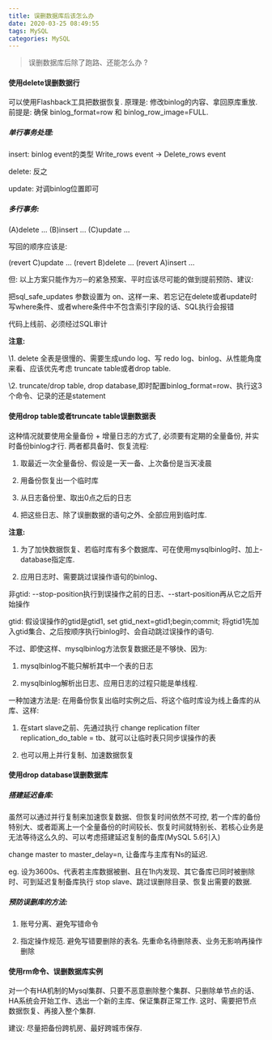```yaml
---
title: 误删数据库后该怎么办
date: 2020-03-25 08:49:55
tags: MySQL
categories: MySQL
---
```




>  误删数据库后除了跑路、还能怎么办 ?



#### 使用delete误删数据行

可以使用Flashback工具把数据恢复. 原理是: 修改binlog的内容、拿回原库重放. 前提是: 确保 binlog_format=row 和 binlog_row_image=FULL.



##### 单行事务处理:

 insert: binlog event的类型 Write_rows event -> Delete_rows event

 delete: 反之

 update: 对调binlog位置即可



##### 多行事务:

(A)delete ... (B)insert ... (C)update ...

写回的顺序应该是: 

(revert C)update ... (revert B)delete ... (revert A)insert ...

但: 以上方案只能作为`万一`的紧急预案、平时应该尽可能的做到提前预防、建议:

 把sql_safe_updates 参数设置为 on、这样一来、若忘记在delete或者update时写where条件、或者where条件中不包含索引字段的话、SQL执行会报错

 代码上线前、必须经过SQL审计



**注意:** 

\1. delete 全表是很慢的、需要生成undo log、写 redo log、binlog、从性能角度来看、应该优先考虑 truncate table或者drop table.

\2. truncate/drop table, drop database,即时配置binlog_format=row、执行这3个命令、记录的还是statement





#### 使用drop table或者truncate table误删数据表

这种情况就要使用全量备份 + 增量日志的方式了, 必须要有定期的全量备份, 并实时备份binlog才行. 两者都具备时、恢复流程:

1. 取最近一次全量备份、假设是一天一备、上次备份是当天凌晨

2. 用备份恢复出一个临时库

3. 从日志备份里、取出0点之后的日志

4. 把这些日志、除了误删数据的语句之外、全部应用到临时库.



**注意:**

1. 为了加快数据恢复、若临时库有多个数据库、可在使用mysqlbinlog时、加上-database指定库.

2. 应用日志时、需要跳过误操作语句的binlog、

  非gtid: --stop-position执行到误操作之前的日志、--start-position再从它之后开始操作

  gtid: 假设误操作的gtid是gtid1, set gtid_next=gtid1;begin;commit; 将gtid1先加入gtid集合、之后按顺序执行binlog时、会自动跳过误操作的语句.



不过、即使这样、mysqlbinlog方法恢复数据还是不够快、因为:

1. mysqlbinlog不能只解析其中一个表的日志

2. mysqlbinlog解析出日志、应用日志的过程只能是单线程.

一种加速方法是: 在用备份恢复出临时实例之后、将这个临时库设为线上备库的从库、这样:

1. 在start slave之前、先通过执行 change replication filter replication_do_table = tb、就可以让临时表只同步误操作的表

2. 也可以用上并行复制、加速数据恢复





#### 使用drop database误删数据库

##### 搭建延迟备库:

虽然可以通过并行复制来加速恢复数据、但恢复时间依然不可控, 若一个库的备份特别大、或者距离上一个全量备份的时间较长、恢复时间就特别长、若核心业务是无法等待这么久的、可以考虑搭建延迟复制的备库(MySQL 5.6引入)



change master to master_delay=n, 让备库与主库有Ns的延迟.

eg. 设为3600s、代表若主库数据被删、且在1h内发现、其它备库已同时被删除时、可到延迟复制备库执行 stop slave、跳过误删除目录、恢复出需要的数据.



##### 预防误删库的方法:

1. 账号分离、避免写错命令

2. 指定操作规范. 避免写错要删除的表名. 先重命名待删除表、业务无影响再操作删除



#### 使用rm命令、误删数据库实例

对一个有HA机制的Mysql集群、只要不恶意删除整个集群、只删除单节点的话、HA系统会开始工作、选出一个新的主库、保证集群正常工作. 这时、需要把节点数据恢复、再接入整个集群.



建议: 尽量把备份跨机房、最好跨城市保存.